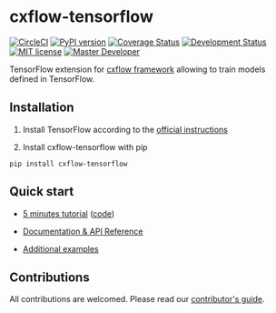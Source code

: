 # cxflow-tensorflow
[![CircleCI](https://circleci.com/gh/Cognexa/cxflow-tensorflow/tree/master.svg?style=shield)](https://circleci.com/gh/Cognexa/cxflow-tensorflow/tree/master)
[![PyPI version](https://badge.fury.io/py/cxflow-tensorflow.svg)](https://badge.fury.io/py/cxflow-tensorflow)
[![Coverage 
Status](https://coveralls.io/repos/github/Cognexa/cxflow-tensorflow/badge.svg?branch=master)](https://coveralls.io/github/Cognexa/cxflow-tensorflow?branch=master)
[![Development Status](https://img.shields.io/badge/status-CX%20Regular-brightgreen.svg?style=flat)]()
[![MIT license](https://img.shields.io/badge/license-MIT-blue.svg?style=flat)]()
[![Master Developer](https://img.shields.io/badge/master-Adam%20Blažek-lightgrey.svg?style=flat)]()

TensorFlow extension for [cxflow framework](https://github.com/cognexa/cxflow) allowing to train models defined in TensorFlow.

## Installation

1. Install TensorFlow according to the [official instructions](https://www.tensorflow.org/install/)

2. Install cxflow-tensorflow with pip
```
pip install cxflow-tensorflow
```

## Quick start

- [5 minutes tutorial](https://tensorflow.cxflow.org/tutorial) ([code](https://github.com/Cognexa/cxflow-examples/tree/master/mnist_convnet))

- [Documentation & API Reference](https://tensorflow.cxflow.org/)

- [Additional examples](https://github.com/cognexa/cxflow-examples)


## Contributions

All contributions are welcomed. Please read our [contributor's guide](CONTRIBUTING.md).

